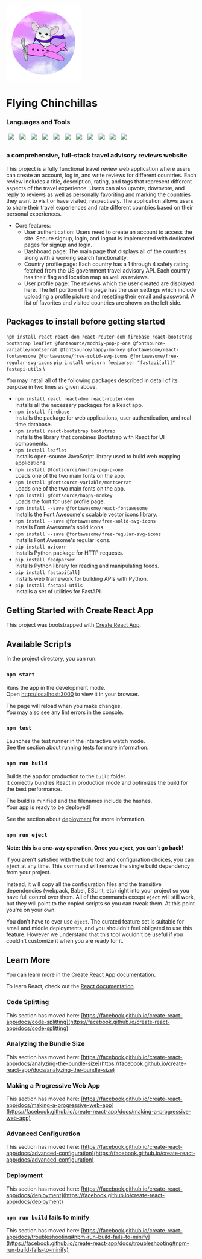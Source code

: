 <img height="200" alt="Flying Chinchillas Official Logo" src="public/flying-chinchillas-official-logo.png">

# Flying Chinchillas

### Languages and Tools

<p>
<img src="https://img.shields.io/badge/JavaScript-323330?style=for-the-badge&logo=javascript&logoColor=F7DF1E" style="padding:5px"/>
<img src="https://img.shields.io/badge/React-20232A?style=for-the-badge&logo=react&logoColor=61DAFB" style="padding:5px"/>
<img src="https://img.shields.io/badge/HTML5-E34F26?style=for-the-badge&logo=html5&logoColor=white" style="padding:5px"/>
<img src="https://img.shields.io/badge/CSS3-1572B6?style=for-the-badge&logo=css3&logoColor=white" style="padding:5px"/>
<img src="https://img.shields.io/badge/firebase-ffca28?style=for-the-badge&logo=firebase&logoColor=black" style="padding:5px"/>
<img src="https://img.shields.io/badge/Python-FFD43B?style=for-the-badge&logo=python&logoColor=blue" style="padding:5px"/>
<img src="https://img.shields.io/badge/SQLAlchemy-d62916.svg?&style=for-the-badge&logoColor=white" style="padding:5px"/>
<img src="https://img.shields.io/badge/fastapi-109989?style=for-the-badge&logo=FASTAPI&logoColor=white" style="padding:5px"/>
<img src="https://img.shields.io/badge/Leaflet-199900?style=for-the-badge&logo=Leaflet&logoColor=white" style="padding:5px"/>
<img src="https://img.shields.io/badge/OpenStreetMap-7EBC6F?style=for-the-badge&logo=OpenStreetMap&logoColor=white" style="padding:5px"/>
<img src="https://img.shields.io/badge/flagpedia-ac0414.svg?&style=for-the-badge&logoColor=white" style="padding:5px"/>
</p>

### a comprehensive, full-stack travel advisory reviews website

 This project is a fully functional travel review web application where users can create an account, log in, and write reviews for different countries. Each review includes a title, description, rating, and tags that represent different aspects of the travel experience. Users can also upvote, downvote, and reply to reviews as well as personally favoriting and marking the countries they want to visit or have visited, respectively. The application allows users to share their travel experiences and rate different countries based on their personal experiences. 
- Core features:
    - User authentication: Users need to create an account to access the site. Secure signup, login, and logout is implemented with dedicated pages for signup and login.
    - Dashboard page: The main page that displays all of the countries along with a working search functionality.
    - Country profile page: Each country has a 1 through 4 safety rating, fetched from the US government travel advisory API. Each country has their flag and location map as well as reviews.
    - User profile page: The reviews which the user created are displayed here. The left portion of the page has the user settings which include uploading a profile picture and resetting their email and password. A list of favorites and visited countries are shown on the left side.

## Packages to install before getting started

`npm install react react-dom react-router-dom firebase react-bootstrap bootstrap leaflet @fontsource/mochiy-pop-p-one @fontsource-variable/montserrat @fontsource/happy-monkey @fortawesome/react-fontawesome @fortawesome/free-solid-svg-icons @fortawesome/free-regular-svg-icons`
`pip install uvicorn feedparser "fastapi[all]" fastapi-utils` \

You may install all of the following packages described in detail of its purpose in two lines as given above.
- `npm install react react-dom react-router-dom`\
Installs all the necessary packages for a React app.
- `npm install firebase`\
Installs the package for web applications, user authentication, and real-time database.
- `npm install react-bootstrap bootstrap`\
Installs the library that combines Bootstrap with React for UI components.
- `npm install leaflet`\
Installs open-source JavaScript library used to build web mapping applications.
- `npm install @fontsource/mochiy-pop-p-one`\
Loads one of the two main fonts on the app.
- `npm install @fontsource-variable/montserrat`\
Loads one of the two main fonts on the app.
- `npm install @fontsource/happy-monkey`\
Loads the font for user profile page.
- `npm install --save @fortawesome/react-fontawesome`\
Installs the Font Awesome's scalable vector icons library.
- `npm install --save @fortawesome/free-solid-svg-icons`\
Installs Font Awesome's solid icons.
- `npm install --save @fortawesome/free-regular-svg-icons`\
Installs Font Awesome's regular icons.
- `pip install uvicorn`\
Installs Python package for HTTP requests.
- `pip install feedparser`\
Installs Python library for reading and manipulating feeds.
- `pip install fastapi[all]`\
Installs web framework for building APIs with Python.
- `pip install fastapi-utils`\
Installs a set of utilities for FastAPI.

## Getting Started with Create React App

This project was bootstrapped with [Create React App](https://github.com/facebook/create-react-app).

## Available Scripts

In the project directory, you can run:

### `npm start`

Runs the app in the development mode.\
Open [http://localhost:3000](http://localhost:3000) to view it in your browser.

The page will reload when you make changes.\
You may also see any lint errors in the console.

### `npm test`

Launches the test runner in the interactive watch mode.\
See the section about [running tests](https://facebook.github.io/create-react-app/docs/running-tests) for more information.

### `npm run build`

Builds the app for production to the `build` folder.\
It correctly bundles React in production mode and optimizes the build for the best performance.

The build is minified and the filenames include the hashes.\
Your app is ready to be deployed!

See the section about [deployment](https://facebook.github.io/create-react-app/docs/deployment) for more information.

### `npm run eject`

**Note: this is a one-way operation. Once you `eject`, you can't go back!**

If you aren't satisfied with the build tool and configuration choices, you can `eject` at any time. This command will remove the single build dependency from your project.

Instead, it will copy all the configuration files and the transitive dependencies (webpack, Babel, ESLint, etc) right into your project so you have full control over them. All of the commands except `eject` will still work, but they will point to the copied scripts so you can tweak them. At this point you're on your own.

You don't have to ever use `eject`. The curated feature set is suitable for small and middle deployments, and you shouldn't feel obligated to use this feature. However we understand that this tool wouldn't be useful if you couldn't customize it when you are ready for it.

## Learn More

You can learn more in the [Create React App documentation](https://facebook.github.io/create-react-app/docs/getting-started).

To learn React, check out the [React documentation](https://reactjs.org/).

### Code Splitting

This section has moved here: [https://facebook.github.io/create-react-app/docs/code-splitting](https://facebook.github.io/create-react-app/docs/code-splitting)

### Analyzing the Bundle Size

This section has moved here: [https://facebook.github.io/create-react-app/docs/analyzing-the-bundle-size](https://facebook.github.io/create-react-app/docs/analyzing-the-bundle-size)

### Making a Progressive Web App

This section has moved here: [https://facebook.github.io/create-react-app/docs/making-a-progressive-web-app](https://facebook.github.io/create-react-app/docs/making-a-progressive-web-app)

### Advanced Configuration

This section has moved here: [https://facebook.github.io/create-react-app/docs/advanced-configuration](https://facebook.github.io/create-react-app/docs/advanced-configuration)

### Deployment

This section has moved here: [https://facebook.github.io/create-react-app/docs/deployment](https://facebook.github.io/create-react-app/docs/deployment)

### `npm run build` fails to minify

This section has moved here: [https://facebook.github.io/create-react-app/docs/troubleshooting#npm-run-build-fails-to-minify](https://facebook.github.io/create-react-app/docs/troubleshooting#npm-run-build-fails-to-minify)
